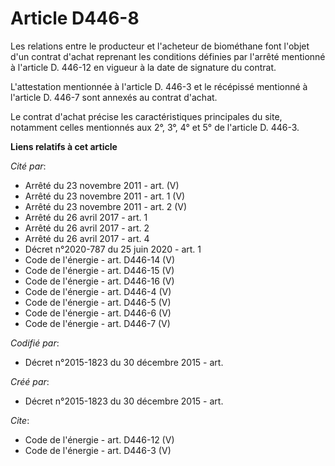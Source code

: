 # Article D446-8

Les relations entre le producteur et l'acheteur de biométhane font l'objet d'un contrat d'achat reprenant les conditions
définies par l'arrêté mentionné à l'article D. 446-12 en vigueur à la date de signature du contrat. 

L'attestation mentionnée à l'article D. 446-3 et le récépissé mentionné à l'article D. 446-7 sont annexés au contrat
d'achat. 

Le contrat d'achat précise les caractéristiques principales du site, notamment celles mentionnés aux 2°, 3°, 4° et 5° de
l'article D. 446-3.

**Liens relatifs à cet article**

_Cité par_:

  - Arrêté du 23 novembre 2011 - art. (V)
  - Arrêté du 23 novembre 2011 - art. 1 (V)
  - Arrêté du 23 novembre 2011 - art. 2 (V)
  - Arrêté du 26 avril 2017 - art. 1
  - Arrêté du 26 avril 2017 - art. 2
  - Arrêté du 26 avril 2017 - art. 4
  - Décret n°2020-787 du 25 juin 2020 - art. 1
  - Code de l'énergie - art. D446-14 (V)
  - Code de l'énergie - art. D446-15 (V)
  - Code de l'énergie - art. D446-16 (V)
  - Code de l'énergie - art. D446-4 (V)
  - Code de l'énergie - art. D446-5 (V)
  - Code de l'énergie - art. D446-6 (V)
  - Code de l'énergie - art. D446-7 (V)

_Codifié par_:

  - Décret n°2015-1823 du 30 décembre 2015 - art.

_Créé par_:

  - Décret n°2015-1823 du 30 décembre 2015 - art.

_Cite_:

  - Code de l'énergie - art. D446-12 (V)
  - Code de l'énergie - art. D446-3 (V)
